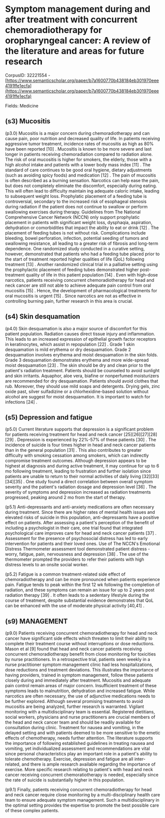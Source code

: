 # Symptom management during and after treatment with concurrent chemoradiotherapy for oropharyngeal cancer: A review of the literature and areas for future research

CorpusID: 32221554 - [https://www.semanticscholar.org/paper/b7a1600770b438184eb301970eee4191ffe1ecfa](https://www.semanticscholar.org/paper/b7a1600770b438184eb301970eee4191ffe1ecfa)

Fields: Medicine

## (s3) Mucositis
(p3.0) Mucositis is a major concern during chemoradiotherapy and can cause pain, poor nutrition and decreased quality of life. In patients receiving aggressive tumor treatment, incidence rates of mucositis as high as 80% have been reported [10] . Mucositis is known to be more severe and last longer in patients receiving chemoradiation compared to radiation alone. The risk of oral mucositis is higher for smokers, the elderly, those with a high alcohol intake and patients with a lower body mass index [11] . The standard of care continues to be good oral hygiene, dietary adjustments (such as avoiding spicy foods) and medication [12] . The pain of mucositis is often described as a burning sensation. Narcotics can help ease the pain, but does not completely eliminate the discomfort, especially during eating. This will often lead to difficulty maintain ing adequate caloric intake, leading to subsequent weight loss. Prophylatic placement of a feeding tube is controversial, secondary to the increased risk of esophageal stenosis during radiation if the patient does not continue to swallow or perform swallowing exercises during therapy. Guidelines from The National Comprehensive Cancer Network (NCCN) only support prophylatic placement in patients with significant weight loss, dysphaqia, aspiration, dehydration or comorbiditles that impact the ability to eat or drink [12] . The placement of feeding tubes is not without risk. Complications include bleeding, bowel perforation, infection, potential seeding of tumors and swallowing resistance, all leading to a greater risk of fibrosis and long-term dependence. One randomized study conducted in a curative setting, however, demonstrated that patients who had a feeding tube placed prior to the start of treatment reported higher qualities of life (QoL) following treatment [13] . Another randomized clinical trial in a palliative setting using the prophylactic placement of feeding tubes demonstrated higher post-treatment quality of life in this patient population [14] . Even with high-dose narcotics, patients receiving concurrent chemoradiotherapy for head and neck cancer are still not able to achieve adequate pain control from oral mucositis [15] . Hence, the development of pharmacological treatments for oral mucositis is urgent [15] . Since narcotics are not as effective in controlling burning pain, further research in this area is crucial.
## (s4) Skin desquamation
(p4.0) Skin desquamation is also a major source of discomfort for this patient population. Radiation causes direct tissue injury and inflammation. This leads to an increased expression of epithelial growth factor receptors in keratinocytes, which assist in repopulation [22] . Grade 1 skin desquamation is mild erythema or dry desquamation. Grade 2 desquamation involves erythema and moist desquamation in the skin folds. Grade 3 desquamation demonstrates erythema and more wide-spread moist desquamation [23] . The skin should be dry and clean prior to the patient's radiation treatment. Patients should be counseled to avoid sunlight and skin irritants. Aquaphor, aloe vera, biafine or nonperfumed moisturizers are recommended for dry desquamation. Patients should avoid clothes that rub. Moreover, they should use mild soaps and detergents. Drying gels, zinc oxide past, silver sulfadizine or a chlorhexidine-based solution without alcohol are suggest for moist desquamation. It is important to watch for infections [24] .
## (s5) Depression and fatigue
(p5.0) Current literature supports that depression is a significant problem for patients receiving treatment for head and neck cancer [25][26][27][28][29] . Depression is experienced by 22%-57% of these patients [30] . The incidence of suicide is four times higher in head and neck cancer patients than in the general population [31] . This also contributes to greater difficulty with smoking cessation among smokers, which can indirectly compromise treatment outcomes. Although depression appears to be highest at diagnosis and during active treatment, it may continue for up to 6 mo following treatment, leading to frustration and further isolation since patients are unable to return to their normal activities of daily living [32][33][34][35] . One study found a direct correlation between overall symptom severity and the patient's radiation dosage and depression level [36] . The severity of symptoms and depression increased as radiation treatments progressed, peaking around 2 mo from the start of therapy.

(p5.1) Anti-depressants and anti-anxiety medications are often necessary during treatment. Since there are higher rates of mental health issues and elevated risks of suicide in this population, anti-depressants have a positive effect on patients. After assessing a patient's perception of the benefit of including a psychologist in their care, one trial found that integrated psychological care improves care for head and neck cancer patients [37] . Assessment for the presence of psychosocial distress has led to early intervention for patients and their loved ones. Use of The NCCN's Emotional Distress Thermometer assessment tool demonstrated patient distress -worry, fatigue, pain, nervousness and depression [38] . The use of the thermometer prompted the providers to refer their patients with high distress levels to an onsite social worker.

(p5.2) Fatigue is a common treatment-related side effect of chemoradiotherapy and can be more pronounced when patients experience pain. Fatigue tends to peak within the first 12 wk following the completion of radiation, and these symptoms can remain an issue for up to 2 years post radiation therapy [39] . It often leads to a sedentary lifestyle during the course of treatment, despite substantial evidence demonstrates that QoL can be enhanced with the use of moderate physical activity [40,41] .
## (s9) MANAGEMENT
(p9.0) Patients receiving concurrent chemoradiotherapy for head and neck cancer have significant side effects which threaten to limit their ability to complete their treatment course without interruptions or dose reductions. Mason et al [9] found that head and neck cancer patients receiving concurrent chemoradiotherapy benefit from close monitoring for toxicities by nurse practitioners. In a retrospective trial, patients seen weekly in a nurse practitioner symptom management clinic had less hospitalizations, dose reductions and treatment deviations. This illustrates the importance of having providers, trained in symptom management, follow these patients closely during and immediately after treatment. Mucositis and adequate pain control remain areas of major concern. Insufficient treatment of these symptoms leads to malnutrition, dehydration and increased fatigue. While narcotics are often necessary, the use of adjunctive medications needs to be further explored. Although several promising treatments to avoid mucositis are being analyzed, further research is warranted. Vigilant monitoring with a multidisciplinary team is essential. Registered dietitians, social workers, physicians and nurse practitioners are crucial members of the head and neck cancer team and should be readily available for consultation during clinic. Treatment for nausea and vomiting, in the delayed setting and with patients deemed to be more sensitive to the emetic effects of chemotherapy, needs further attention. The literature supports the importance of following established guidelines in treating nausea and vomiting, yet individualized assessment and recommendations are vital since personal characteristics play an important role in a patient's ability to tolerate chemotherapy. Exercise, depression and fatigue are all inter-related, and there is ample research available regarding the importance of exercise. More specific research relating to patient's with head and neck cancer receiving concurrent chemoratiotherapy is needed, especially since the rate of suicide is substantially higher in this population.

(p9.1) Finally, patients receiving concurrent chemoradiotherapy for head and neck cancer require close monitoring by a multi-disciplinary health care team to ensure adequate symptom management. Such a multidisciplinary in the optimal setting provides the expertise to promote the best possible care of these complex patients.
